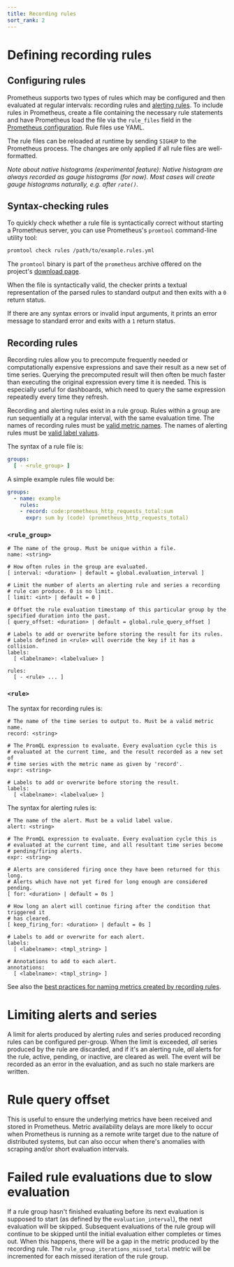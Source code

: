 ```yaml
---
title: Recording rules
sort_rank: 2
---
```


# Defining recording rules

## Configuring rules

Prometheus supports two types of rules which may be configured and then
evaluated at regular intervals: recording rules and [alerting
rules](alerting_rules.md). To include rules in Prometheus, create a file
containing the necessary rule statements and have Prometheus load the file via
the `rule_files` field in the [Prometheus configuration](configuration.md).
Rule files use YAML.

The rule files can be reloaded at runtime by sending `SIGHUP` to the Prometheus
process. The changes are only applied if all rule files are well-formatted.

_Note about native histograms (experimental feature): Native histogram are always
recorded as gauge histograms (for now). Most cases will create gauge histograms
naturally, e.g. after `rate()`._

## Syntax-checking rules

To quickly check whether a rule file is syntactically correct without starting
a Prometheus server, you can use Prometheus's `promtool` command-line utility
tool:

```bash
promtool check rules /path/to/example.rules.yml
```

The `promtool` binary is part of the `prometheus` archive offered on the
project's [download page](https://prometheus.io/download/).

When the file is syntactically valid, the checker prints a textual
representation of the parsed rules to standard output and then exits with
a `0` return status.

If there are any syntax errors or invalid input arguments, it prints an error 
message to standard error and exits with a `1` return status.

## Recording rules

Recording rules allow you to precompute frequently needed or computationally
expensive expressions and save their result as a new set of time series.
Querying the precomputed result will then often be much faster than executing
the original expression every time it is needed. This is especially useful for
dashboards, which need to query the same expression repeatedly every time they
refresh.

Recording and alerting rules exist in a rule group. Rules within a group are
run sequentially at a regular interval, with the same evaluation time.
The names of recording rules must be
[valid metric names](https://prometheus.io/docs/concepts/data_model/#metric-names-and-labels).
The names of alerting rules must be
[valid label values](https://prometheus.io/docs/concepts/data_model/#metric-names-and-labels).

The syntax of a rule file is:

```yaml
groups:
  [ - <rule_group> ]
```

A simple example rules file would be:

```yaml
groups:
  - name: example
    rules:
    - record: code:prometheus_http_requests_total:sum
      expr: sum by (code) (prometheus_http_requests_total)
```

### `<rule_group>`
```
# The name of the group. Must be unique within a file.
name: <string>

# How often rules in the group are evaluated.
[ interval: <duration> | default = global.evaluation_interval ]

# Limit the number of alerts an alerting rule and series a recording
# rule can produce. 0 is no limit.
[ limit: <int> | default = 0 ]

# Offset the rule evaluation timestamp of this particular group by the specified duration into the past.
[ query_offset: <duration> | default = global.rule_query_offset ]

# Labels to add or overwrite before storing the result for its rules.
# Labels defined in <rule> will override the key if it has a collision.
labels:
  [ <labelname>: <labelvalue> ]

rules:
  [ - <rule> ... ]
```

### `<rule>`

The syntax for recording rules is:

```
# The name of the time series to output to. Must be a valid metric name.
record: <string>

# The PromQL expression to evaluate. Every evaluation cycle this is
# evaluated at the current time, and the result recorded as a new set of
# time series with the metric name as given by 'record'.
expr: <string>

# Labels to add or overwrite before storing the result.
labels:
  [ <labelname>: <labelvalue> ]
```

The syntax for alerting rules is:

```
# The name of the alert. Must be a valid label value.
alert: <string>

# The PromQL expression to evaluate. Every evaluation cycle this is
# evaluated at the current time, and all resultant time series become
# pending/firing alerts.
expr: <string>

# Alerts are considered firing once they have been returned for this long.
# Alerts which have not yet fired for long enough are considered pending.
[ for: <duration> | default = 0s ]

# How long an alert will continue firing after the condition that triggered it
# has cleared.
[ keep_firing_for: <duration> | default = 0s ]

# Labels to add or overwrite for each alert.
labels:
  [ <labelname>: <tmpl_string> ]

# Annotations to add to each alert.
annotations:
  [ <labelname>: <tmpl_string> ]
```

See also the
[best practices for naming metrics created by recording rules](https://prometheus.io/docs/practices/rules/#recording-rules).

# Limiting alerts and series

A limit for alerts produced by alerting rules and series produced recording rules
can be configured per-group. When the limit is exceeded, _all_ series produced
by the rule are discarded, and if it's an alerting rule, _all_ alerts for
the rule, active, pending, or inactive, are cleared as well. The event will be
recorded as an error in the evaluation, and as such no stale markers are
written.

# Rule query offset
This is useful to ensure the underlying metrics have been received and stored in Prometheus. Metric availability delays are more likely to occur when Prometheus is running as a remote write target due to the nature of distributed systems, but can also occur when there's anomalies with scraping and/or short evaluation intervals.

# Failed rule evaluations due to slow evaluation

If a rule group hasn't finished evaluating before its next evaluation is supposed to start (as defined by the `evaluation_interval`), the next evaluation will be skipped. Subsequent evaluations of the rule group will continue to be skipped until the initial evaluation either completes or times out. When this happens, there will be a gap in the metric produced by the recording rule. The `rule_group_iterations_missed_total` metric will be incremented for each missed iteration of the rule group. 
